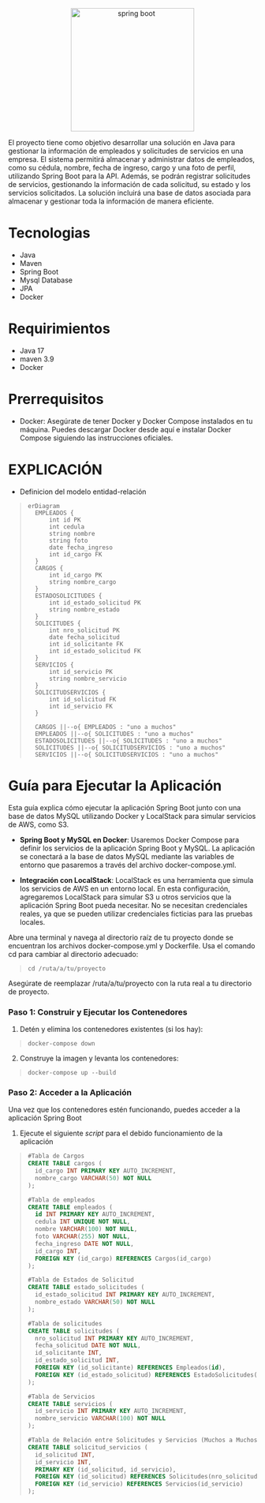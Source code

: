 <div align="center">
    <img src="https://download.logo.wine/logo/Spring_Framework/Spring_Framework-Logo.wine.png" width="250" alt="spring boot" />
</div>

El proyecto tiene como objetivo desarrollar una solución en Java para gestionar la información de empleados y solicitudes de servicios en una empresa. El sistema permitirá almacenar y administrar datos de empleados, como su cédula, nombre, fecha de ingreso, cargo y una foto de perfil, utilizando Spring Boot para la API. Además, se podrán registrar solicitudes de servicios, gestionando la información de cada solicitud, su estado y los servicios solicitados. La solución incluirá una base de datos asociada para almacenar y gestionar toda la información de manera eficiente.

# Tecnologias
- Java
- Maven
- Spring Boot
- Mysql Database
- JPA
- Docker

# Requirimientos
- Java 17
- maven 3.9
- Docker

# Prerrequisitos

* Docker: Asegúrate de tener Docker y Docker Compose instalados en tu máquina. Puedes descargar Docker desde aquí e instalar Docker Compose siguiendo las instrucciones oficiales.


# EXPLICACIÓN

* Definicion del modelo entidad-relación

>```mermaid
>erDiagram
>   EMPLEADOS {
>       int id PK
>       int cedula
>       string nombre
>       string foto
>       date fecha_ingreso
>       int id_cargo FK
>   }
>   CARGOS {
>       int id_cargo PK
>       string nombre_cargo
>   }
>   ESTADOSOLICITUDES {
>       int id_estado_solicitud PK
>       string nombre_estado
>   }
>   SOLICITUDES {
>       int nro_solicitud PK
>       date fecha_solicitud
>       int id_solicitante FK
>       int id_estado_solicitud FK
>   }
>   SERVICIOS {
>       int id_servicio PK
>       string nombre_servicio
>   }
>   SOLICITUDSERVICIOS {
>       int id_solicitud FK
>       int id_servicio FK
>   }
>
>   CARGOS ||--o{ EMPLEADOS : "uno a muchos"
>   EMPLEADOS ||--o{ SOLICITUDES : "uno a muchos"
>   ESTADOSOLICITUDES ||--o{ SOLICITUDES : "uno a muchos"
>   SOLICITUDES ||--o{ SOLICITUDSERVICIOS : "uno a muchos"
>   SERVICIOS ||--o{ SOLICITUDSERVICIOS : "uno a muchos"
>```

# Guía para Ejecutar la Aplicación

Esta guía explica cómo ejecutar la aplicación Spring Boot junto con una base de datos MySQL utilizando Docker y LocalStack para simular servicios de AWS, como S3.

- **Spring Boot y MySQL en Docker**: Usaremos Docker Compose para definir los servicios de la aplicación Spring Boot y MySQL. La aplicación se conectará a la base de datos MySQL mediante las variables de entorno que pasaremos a través del archivo docker-compose.yml.

- **Integración con LocalStack**: LocalStack es una herramienta que simula los servicios de AWS en un entorno local. En esta configuración, agregaremos LocalStack para simular S3 u otros servicios que la aplicación Spring Boot pueda necesitar. No se necesitan credenciales reales, ya que se pueden utilizar credenciales ficticias para las pruebas locales.

Abre una terminal y navega al directorio raíz de tu proyecto donde se encuentran los archivos docker-compose.yml y Dockerfile. Usa el comando cd para cambiar al directorio adecuado:

>```shell
> cd /ruta/a/tu/proyecto
>```

Asegúrate de reemplazar /ruta/a/tu/proyecto con la ruta real a tu directorio de proyecto.

### Paso 1: Construir y Ejecutar los Contenedores

1. Detén y elimina los contenedores existentes (si los hay):

>```shell
> docker-compose down
>```

2. Construye la imagen y levanta los contenedores:

>```shell
> docker-compose up --build
>```

### Paso 2: Acceder a la Aplicación

Una vez que los contenedores estén funcionando, puedes acceder a la aplicación Spring Boot

1. Ejecute el siguiente *script* para el debido funcionamiento de la aplicación

>```sql
>#Tabla de Cargos
>CREATE TABLE cargos (
>   id_cargo INT PRIMARY KEY AUTO_INCREMENT,
>   nombre_cargo VARCHAR(50) NOT NULL
>);
>
>#Tabla de empleados
>CREATE TABLE empleados (
>   id INT PRIMARY KEY AUTO_INCREMENT,
>   cedula INT UNIQUE NOT NULL,
>   nombre VARCHAR(100) NOT NULL,
>   foto VARCHAR(255) NOT NULL,
>   fecha_ingreso DATE NOT NULL,
>   id_cargo INT,
>   FOREIGN KEY (id_cargo) REFERENCES Cargos(id_cargo)
>);
>
>#Tabla de Estados de Solicitud
>CREATE TABLE estado_solicitudes (
>   id_estado_solicitud INT PRIMARY KEY AUTO_INCREMENT,
>   nombre_estado VARCHAR(50) NOT NULL
>);
>
>#Tabla de solicitudes
>CREATE TABLE solicitudes (
>   nro_solicitud INT PRIMARY KEY AUTO_INCREMENT,
>   fecha_solicitud DATE NOT NULL,
>   id_solicitante INT,
>   id_estado_solicitud INT,
>   FOREIGN KEY (id_solicitante) REFERENCES Empleados(id),
>   FOREIGN KEY (id_estado_solicitud) REFERENCES EstadoSolicitudes(id_estado_solicitud)
>);
>
>#Tabla de Servicios
>CREATE TABLE servicios (
>   id_servicio INT PRIMARY KEY AUTO_INCREMENT,
>   nombre_servicio VARCHAR(100) NOT NULL
>);
>
>#Tabla de Relación entre Solicitudes y Servicios (Muchos a Muchos)
>CREATE TABLE solicitud_servicios (
>   id_solicitud INT,
>   id_servicio INT,
>   PRIMARY KEY (id_solicitud, id_servicio),
>   FOREIGN KEY (id_solicitud) REFERENCES Solicitudes(nro_solicitud),
>   FOREIGN KEY (id_servicio) REFERENCES Servicios(id_servicio)
>);
>```

